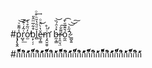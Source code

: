 

#p̡̢̱̭̾͌̆ͮ͝͞r͑͂͏̺̘̒̇͊͟͝o̓̈̃̕̕͏̫̊͛̍ḅ̙̦̦͒͋̅ͫ̂̎l̻̆ͩ̑̔̄ͪ͒ͦ͢ě̶̼͎̳̔̀̈́ͦ͜ṁ̧̛̯̮̮̮ͪ̊̕ b̶̰͕̳̽͐̑́̏͝r̝͌͏̷̯̤͉̤̐͠ó̰̼̆͊̈̆̀̄͡?̷͇̬͍́̋͐͝͝͠





#ก็็็็็็็็็็็็็็็็็็็็กิิิิิิิิิิิิิิิิิิิิก้้้้้้้้้้้้้้้้้้้ก็็็็็็็็็็็็็็็็็็็็กิิิิิิิิิิิิิิิิิิิิก้้้้้้้้้้้้้้้้้้้ก็็็็็็็็็็็็็็็็็็็็กิิิิิิิิิิิิิิิิิิิิก้้้้้้้้้้้้้้้้้้้ก็็็็็็็็็็็็็็็็็็็็กิิิิิิิิิิิิิิิิิิิิก้้้้้้้้้้้้้้้้้้้ก็็็็็็็็็็็็็็็็็็็็กิิิิิิิิิิิิิิิิิิิิก้้้้้้้้้้้้้้้้้้้ก็็็็็็็็็็็็็็็็็็็็กิิิิิิิิิิิิิิิิิิิิก้้้้้้้้้้้้้้้้้้้ก็็็็็็็็็็็็็็็็็็็็กิิิิิิิิิิิิิิิิิิิิก้้้้้้้้้้้้้้้้้้้ก็็็็็็็็็็็็็็็็็็็็กิิิิิิิิิิิิิิิิิิิิก้้้้้้้้้้้้้้้้้้้ก็็็็็็็็็็็็็็็็็็็็กิิิิิิิิิิิิิิิิิิิิก้้้้้้้้
